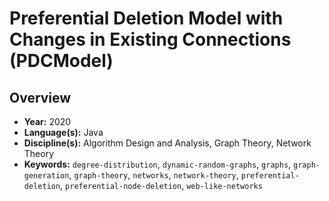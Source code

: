 # Preferential Deletion Model with Changes in Existing Connections (PDCModel)

## Overview
- **Year:** 2020
- **Language(s):** Java
- **Discipline(s):** Algorithm Design and Analysis, Graph Theory, Network Theory
- **Keywords:** `degree-distribution`, `dynamic-random-graphs`, `graphs`, `graph-generation`, `graph-theory`, `networks`, `network-theory`, `preferential-deletion`, `preferential-node-deletion`, `web-like-networks`
